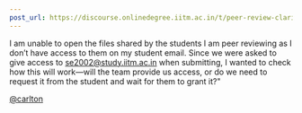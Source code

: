 ```yaml
---
post_url: https://discourse.onlinedegree.iitm.ac.in/t/peer-review-clarificaiton/171541/1
---
```

I am unable to open the files shared by the students I am peer reviewing as I don’t have access to them on my student email. Since we were asked to give access to se2002@study.iitm.ac.in when submitting, I wanted to check how this will work—will the team provide us access, or do we need to request it from the student and wait for them to grant it?"

[@carlton](/u/carlton)